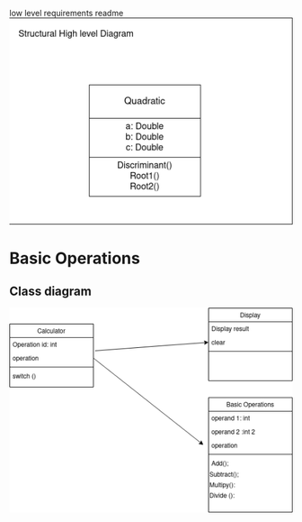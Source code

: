 low level requirements readme
![quadratic](StructuralQuadratic.png)




<h1>Basic Operations</h1>
<h2>Class diagram</h2>



![basic operation](UML-class_basic.png )
